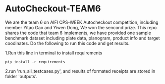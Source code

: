 # AutoCheckout-TEAM6
We are the team 6 on AIFI CPS-WEEK Autocheckout competition, including member Yitao Gao and Yiwen Dong,
We won the sencond prize. 
This repo shares the code that team 6 implements, we have provided one sample benchmark dataset including plate data, planogram, product info and target coodinates. Do the following to run this code and get results.

1.Run this line in terminal to install requirements
```
pip install -r requirements
```
2.run 'run_all_testcases.py', and results of formated receipts are stored in folder 'outputs'.
